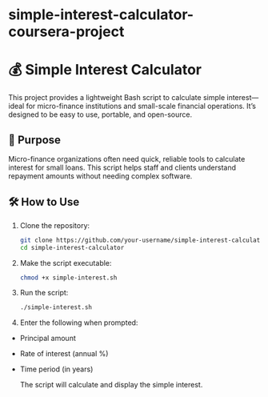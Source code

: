 # simple-interest-calculator-coursera-project

# 💰 Simple Interest Calculator

This project provides a lightweight Bash script to calculate simple interest—ideal for micro-finance institutions and small-scale financial operations. It’s designed to be easy to use, portable, and open-source.

## 📌 Purpose

Micro-finance organizations often need quick, reliable tools to calculate interest for small loans. This script helps staff and clients understand repayment amounts without needing complex software.

## 🛠️ How to Use

1. Clone the repository:
   ```bash
   git clone https://github.com/your-username/simple-interest-calculator.git
   cd simple-interest-calculator
2. Make the script executable:
   ```bash
   chmod +x simple-interest.sh
3. Run the script:
   ```bash 
   ./simple-interest.sh
4. Enter the following when prompted:
- Principal amount
- Rate of interest (annual %)
- Time period (in years)

  The script will calculate and display the simple interest.

  



